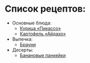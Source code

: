 # Список рецептов:

- Основные блюда:
	- [Курица «Пикассо»](kuriza.md)
	- [Картофель «Айдахо»](kartofel.md)
- Выпечка:
	- [Брауни](brownie.md)
- Десерты:
	- [Банановые панкейки](pancakes.md)
